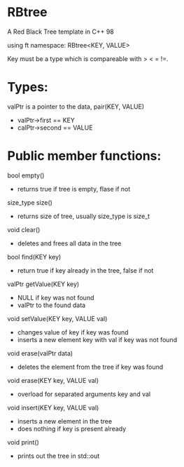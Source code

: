 # RBtree
A Red Black Tree template in C++ 98

using ft namespace:
RBtree<KEY, VALUE>

Key must be a type which is compareable with > < = !=.

# Types:
valPtr  is a pointer to the data, pair(KEY, VALUE)
- valPtr->first   ==  KEY
- calPtr->second  ==  VALUE

# Public member functions:

bool    empty()
- returns true if tree is empty, flase if not

size_type size()
- returns size of tree, usually size_type is size_t

void    clear()
- deletes and frees all data in the tree

bool    find(KEY key)
- return true if key already in the tree, false if not

valPtr  getValue(KEY key)
- NULL if key was not found
- valPtr to the found data

void    setValue(KEY key, VALUE val)
- changes value of key if key was found
- inserts a new element key with val if key was not found

void    erase(valPtr data)
- deletes the element from the tree if key was found

void    erase(KEY key, VALUE val)
- overload for separated arguments key and val

void    insert(KEY key, VALUE val)
- inserts a new element in the tree
- does nothing if key is present already

void    print()
- prints out the tree in std::out

